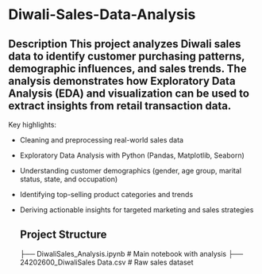 # Diwali-Sales-Data-Analysis
## Description This project analyzes **Diwali sales data** to identify customer purchasing patterns, demographic influences, and sales trends.   The analysis demonstrates how **Exploratory Data Analysis (EDA)** and visualization can be used to extract insights from retail transaction data.  
Key highlights:
- Cleaning and preprocessing real-world sales data
- Exploratory Data Analysis with Python (Pandas, Matplotlib, Seaborn)
- Understanding customer demographics (gender, age group, marital status, state, and occupation)
- Identifying top-selling product categories and trends
- Deriving actionable insights for targeted marketing and sales strategies

  ## Project Structure
  ├── DiwaliSales_Analysis.ipynb # Main notebook with analysis
├── 24202600_DiwaliSales Data.csv # Raw sales dataset
